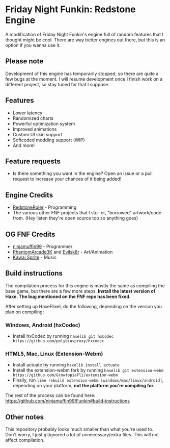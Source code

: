 # Friday Night Funkin: Redstone Engine

A modification of Friday Night Funkin's engine full of random features that I thought might be cool.
There are way better engines out there, but this is an option if you wanna use it.
## Please note
Development of this engine has temporarily stopped, so there are quite a few bugs at the moment. I will resume development once I finish work on a different project, so stay tuned for that I suppose.
## Features
- Lower latency
- Randomized charts
- Powerful optimization system
- Improved animations
- Custom UI skin support
- Softcoded modding support (WIP)
- And more!
## Feature requests
- Is there something you want in the engine? Open an issue or a pull request to increase your chances of it being added!
## Engine Credits
- [RedstoneRuler](https://twitter.com/redstoneruler2) - Programming
- The various other FNF projects that I sto- er, "borrowed" artwork/code from. (Hey listen they're open source too so anything goes)
## OG FNF Credits
- [ninjamuffin99](https://twitter.com/ninja_muffin99) - Programmer
- [PhantomArcade3K](https://twitter.com/phantomarcade3k) and [Evilsk8r](https://twitter.com/evilsk8r) - Art/Animation
- [Kawai Sprite](https://twitter.com/kawaisprite) - Music
## Build instructions
The compilation process for this engine is mostly the same as compiling the base game, but there are a few more steps.
**Install the latest version of Haxe. The bug mentioned on the FNF repo has been fixed.**

After setting up HaxeFlixel, do the following, depending on the version you plan on compiling:
### Windows, Android (hxCodec)
- Install hxCodec by running `haxelib git hxCodec https://github.com/polybiusproxy/hxcodec`

### HTML5, Mac, Linux (Extension-Webm)
- Install actuate by running `haxelib install actuate`
- Install the extension-webm fork by running `haxelib git extension-webm https://github.com/GrowtopiaFli/extension-webm`
- Finally, run `lime rebuild extension-webm [windows/mac/linux/android]`, depending on your platform, **not the platform you're compiling for.**

The rest of the process can be found here: https://github.com/ninjamuffin99/Funkin#build-instructions
## Other notes
This repository probably looks much smaller than what you're used to. Don't worry, I just gitignored a lot of unnecessary/extra files. This will not affect compilation.

